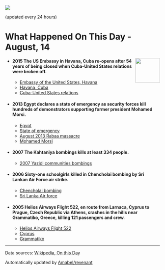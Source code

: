 <img src="https://img.shields.io/badge/last%20updated%20at-2020--08--14%2000%3A09%20(UTC)-brightgreen?style=for-the-badge">

(updated every 24 hours)

# What Happened On This Day - August, 14

<img align="right" src="https://user-images.githubusercontent.com/12688422/87848414-3e9d0800-c91b-11ea-84df-7ebcb2c52b8d.png" width="80px">

- #### 2015 The US Embassy in Havana, Cuba re-opens after 54 years of being closed when Cuba-United States relations were broken off.

  - [Embassy of the United States, Havana](https://wikipedia.org/wiki/Embassy_of_the_United_States,_Havana)
  - [Havana, Cuba](https://wikipedia.org/wiki/Havana,_Cuba)
  - [Cuba-United States relations](https://wikipedia.org/wiki/Cuba%E2%80%93United_States_relations)

- #### 2013 Egypt declares a state of emergency as security forces kill hundreds of demonstrators supporting former president Mohamed Morsi.

  - [Egypt](https://wikipedia.org/wiki/Egypt)
  - [State of emergency](https://wikipedia.org/wiki/State_of_emergency)
  - [August 2013 Rabaa massacre](https://wikipedia.org/wiki/August_2013_Rabaa_massacre)
  - [Mohamed Morsi](https://wikipedia.org/wiki/Mohamed_Morsi)

- #### 2007 The Kahtaniya bombings kills at least 334 people.

  - [2007 Yazidi communities bombings](https://wikipedia.org/wiki/2007_Yazidi_communities_bombings)

- #### 2006 Sixty-one schoolgirls killed in Chencholai bombing by Sri Lankan Air Force air strike.

  - [Chencholai bombing](https://wikipedia.org/wiki/Chencholai_bombing)
  - [Sri Lanka Air force](https://wikipedia.org/wiki/Sri_Lanka_Air_force)

- #### 2005 Helios Airways Flight 522, en route from Larnaca, Cyprus to Prague, Czech Republic via Athens, crashes in the hills near Grammatiko, Greece, killing 121 passengers and crew.

  - [Helios Airways Flight 522](https://wikipedia.org/wiki/Helios_Airways_Flight_522)
  - [Cyprus](https://wikipedia.org/wiki/Cyprus)
  - [Grammatiko](https://wikipedia.org/wiki/Grammatiko)
---

Data sources: [Wikipedia, On this Day](https://byabbe.se/on-this-day/)

Automatically updated by [Amabel/revenant](https://github.com/Amabel/revenant)